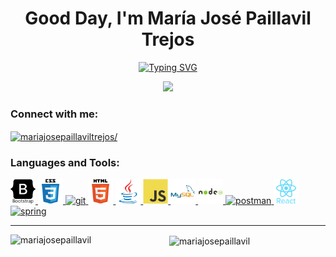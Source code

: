 <h1 align="center">Good Day, I'm María José Paillavil Trejos</h1>
<!--<h3 align="center">A passionate Full Stack developer from Chile</h3>


<p align="center">
<a target="_blank" rel="noopener noreferrer nofollow" href="https://camo.githubusercontent.com/793a3c97d028b3d54dd3dc63d9afa6ad1db4266bfe9674e027fc437fc0ae9dcb/68747470733a2f2f6170696c6772696d696e6e61726e69612e66696c65732e776f726470726573732e636f6d2f323031382f30392f6c6567616c6c792d626c6f6e64652d6c6170746f702d65313533363037383933313633352e6a7067"><img src="https://camo.githubusercontent.com/793a3c97d028b3d54dd3dc63d9afa6ad1db4266bfe9674e027fc437fc0ae9dcb/68747470733a2f2f6170696c6772696d696e6e61726e69612e66696c65732e776f726470726573732e636f6d2f323031382f30392f6c6567616c6c792d626c6f6e64652d6c6170746f702d65313533363037383933313633352e6a7067" width="300px" height="170px" data-canonical-src="https://apilgriminnarnia.files.wordpress.com/2018/09/legally-blonde-laptop-e1536078931635.jpg" style="max-width: 100%;"></a> </p>
                                         
         
<p align="center">
<a target="_faces" rel="initialBanner"
href="https://media.giphy.com/media/fV0oSDsZ4UgdW/giphy.gif"> <img src="https://media.giphy.com/media/fV0oSDsZ4UgdW/giphy.gif" 
width="300px" height="170px" data-canonical-src="src="https://media.giphy.com/media/fV0oSDsZ4UgdW/giphy.gif" " style="max-width: 100%;"></a> </p> -->
 
<p align="center"> 
<a href="https://git.io/typing-svg"><img src="https://readme-typing-svg.demolab.com?font=Fira+Code&pause=1000&color=1CF7F1&background=0C9CFF00&center=verdadero&vCenter=FALSO&repeat=verdadero&width=435&lines=Hi+everyone!+%3AD+I'm+Cote+Paillat%2C+;a+Chilean+Full+Stack+Developer%2C+;lover+of+technology+and+innovation.;Delighted+to+share+content+with+you!" alt="Typing SVG" /></a> </p>
 
 
<!--Para insertar Gif -->

<div id="header" align="center">
<img src="https://media.giphy.com/media/4knozU8q9AXvpod9qy/giphy.gif" width="200"/>
 
  
<h3 align="left">Connect with me:</h3>
<p align="left">
<a href="https://linkedin.com/in/mariajosepaillaviltrejos/" target="blank"><img align="center" src="https://raw.githubusercontent.com/rahuldkjain/github-profile-readme-generator/master/src/images/icons/Social/linked-in-alt.svg" alt="mariajosepaillaviltrejos/" height="30" width="40" /></a>
</p>


<h3 align="left">Languages and Tools:</h3>
<p align="left"> <a href="https://getbootstrap.com" target="_blank" rel="noreferrer"> <img src="https://raw.githubusercontent.com/devicons/devicon/master/icons/bootstrap/bootstrap-plain-wordmark.svg" alt="bootstrap" width="40" height="40"/> </a> <a href="https://www.w3schools.com/css/" target="_blank" rel="noreferrer"> <img src="https://raw.githubusercontent.com/devicons/devicon/master/icons/css3/css3-original-wordmark.svg" alt="css3" width="40" height="40"/> </a> <a href="https://git-scm.com/" target="_blank" rel="noreferrer"> <img src="https://www.vectorlogo.zone/logos/git-scm/git-scm-icon.svg" alt="git" width="40" height="40"/> </a> <a href="https://www.w3.org/html/" target="_blank" rel="noreferrer"> <img src="https://raw.githubusercontent.com/devicons/devicon/master/icons/html5/html5-original-wordmark.svg" alt="html5" width="40" height="40"/> </a> <a href="https://www.java.com" target="_blank" rel="noreferrer"> <img src="https://raw.githubusercontent.com/devicons/devicon/master/icons/java/java-original.svg" alt="java" width="40" height="40"/> </a> <a href="https://developer.mozilla.org/en-US/docs/Web/JavaScript" target="_blank" rel="noreferrer"> <img src="https://raw.githubusercontent.com/devicons/devicon/master/icons/javascript/javascript-original.svg" alt="javascript" width="40" height="40"/> </a> <a href="https://www.mysql.com/" target="_blank" rel="noreferrer"> <img src="https://raw.githubusercontent.com/devicons/devicon/master/icons/mysql/mysql-original-wordmark.svg" alt="mysql" width="40" height="40"/> </a> <a href="https://nodejs.org" target="_blank" rel="noreferrer"> <img src="https://raw.githubusercontent.com/devicons/devicon/master/icons/nodejs/nodejs-original-wordmark.svg" alt="nodejs" width="40" height="40"/> </a> <a href="https://postman.com" target="_blank" rel="noreferrer"> <img src="https://www.vectorlogo.zone/logos/getpostman/getpostman-icon.svg" alt="postman" width="40" height="40"/> </a> <a href="https://reactjs.org/" target="_blank" rel="noreferrer"> <img src="https://raw.githubusercontent.com/devicons/devicon/master/icons/react/react-original-wordmark.svg" alt="react" width="40" height="40"/> </a> <a href="https://spring.io/" target="_blank" rel="noreferrer"> <img src="https://www.vectorlogo.zone/logos/springio/springio-icon.svg" alt="spring" width="40" height="40"/> </a> </p>
 <hr> </hr>

<p><img align="left" src="https://github-readme-stats.vercel.app/api/top-langs?username=mariajosepaillavil&show_icons=true&locale=en&layout=compact" alt="mariajosepaillavil" /></p>

<p>&nbsp;<img align="center" src="https://github-readme-stats.vercel.app/api?username=mariajosepaillavil&show_icons=true&locale=en" alt="mariajosepaillavil" /></p>

